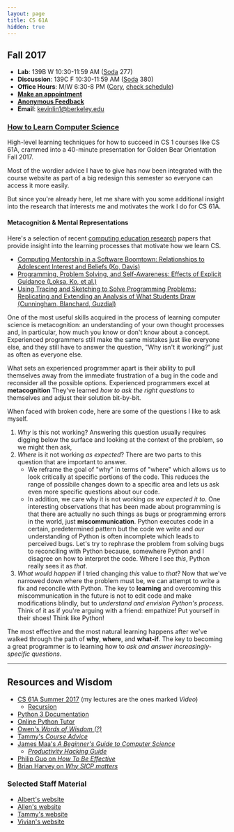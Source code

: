 ```yaml
---
layout: page
title: CS 61A
hidden: true
---
```


## Fall 2017

- **Lab**: 139B W 10:30-11:59 AM ([Soda][] 277)
- **Discussion**: 139C F 10:30-11:59 AM ([Soda][] 380)
- **Office Hours**: M/W 6:30-8 PM ([Cory][], [check schedule][oh])
- **[Make an appointment][calendar appointment]**
- **[Anonymous Feedback][]**
- **Email**: <kevinlin1@berkeley.edu>

### [How to Learn Computer Science](/gbo)

High-level learning techniques for how to succeed in CS 1 courses like CS 61A,
crammed into a 40-minute presentation for Golden Bear Orientation Fall 2017.

Most of the wordier advice I have to give has now been integrated with the
course website as part of a big redesign this semester so everyone can access
it more easily.

But since you're already here, let me share with you some additional insight
into the research that interests me and motivates the work I do for CS 61A.

#### Metacognition & Mental Representations

Here's a selection of recent [computing education research][cer] papers that
provide insight into the learning processes that motivate how we learn CS.

[cer]: https://faculty.washington.edu/ajko/cer

- [Computing Mentorship in a Software Boomtown: Relationships to Adolescent
Interest and Beliefs (Ko, Davis)](https://faculty.washington.edu/ajko/papers/Ko2017Mentorship.pdf)
- [Programming, Problem Solving, and Self-Awareness: Effects of Explicit
Guidance (Loksa, Ko, et al.)](http://dl.acm.org/authorize?N04874)
- [Using Tracing and Sketching to Solve Programming Problems: Replicating and
Extending an Analysis of What Students Draw (Cunningham, Blanchard, Guzdial)](https://doi.org/10.1145/3105726.3106190)

One of the most useful skills acquired in the process of learning computer
science is metacognition: an understanding of your own thought processes and,
in particular, how much you know or don't know about a concept. Experienced
programmers still make the same mistakes just like everyone else, and they
still have to answer the question, "Why isn't it working?" just as often as
everyone else.

What sets an experienced programmer apart is their ability to pull themselves
away from the immediate frustration of a bug in the code and reconsider all the
possible options. Experienced programmers excel at **metacognition** They've
learned *how to ask the right questions* to themselves and adjust their
solution bit-by-bit.

When faced with broken code, here are some of the questions I like to ask
myself.

1. *Why* is this not working? Answering this question usually requires digging
   below the surface and looking at the context of the problem, so we might
then ask,
2. *Where* is it not working *as expected*? There are two parts to this
   question that are important to answer.
    - We reframe the goal of "why" in terms of "where" which allows us to look
      critically at specific portions of the code. This reduces the range of
possibile changes down to a specific area and lets us ask even more specific
questions about our code.
    - In addition, we care why it is not working *as we expected it to*. One
      interesting observations that has been made about programming is that
there are actually no such things as bugs or programming errors in the world,
just **miscommunication**. Python executes code in a certain, predetermined
pattern but the code we write and *our* understanding of Python is often
incomplete which leads to perceived bugs. Let's try to rephrase the problem
from solving bugs to reconciling with Python because, somewhere Python and I
disagree on how to interpret the code. Where I see *this*, Python really sees
it as *that*.
3. *What would happen* if I tried changing *this* value to *that*? Now that
we've narrowed down where the problem must be, we can attempt to write a fix
and reconcile with Python. The key to **learning** and overcoming this
miscommunication in the future is not to edit code and make modifications
blindly, but to *understand and envision Python's process*. Think of it as if
you're arguing with a friend: empathize! Put yourself in their shoes! Think
like Python!

The most effective and the most natural learning happens after we've walked
through the path of **why**, **where**, and **what-if**. The key to becoming a
great programmer is to learning how to *ask and answer increasingly-specific
questions*.

----------

## Resources and Wisdom

- [CS 61A Summer 2017][su17] (my lectures are the ones marked *Video*)
    - [Recursion][]
- [Python 3 Documentation][python doc]
- [Online Python Tutor][python tutor]
- [Owen's *Words of Wisdom (?)*][owen advice]
- [Tammy's *Course Advice*][tammy advice]
- [James Maa's *A Beginner's Guide to Computer Science*][james maa advice]
    - [*Productivity Hacking Guide*][james maa productivity]
- [Philip Guo on *How To Be Effective*][philip guo advice]
- [Brian Harvey on *Why SICP matters*][bh advice]

[su17]: http://inst.eecs.berkeley.edu/~cs61a/su17/
[recursion]: https://docs.google.com/presentation/d/1IfXHf_LkgmHK5X9z5EVMovmY6b371uNlG3IzSnc7zbg/edit?usp=sharing
[python doc]: https://docs.python.org/3/
[python tutor]: http://tutor.cs61a.org/
[owen advice]: http://owenjow.xyz/cs61a/words-of-wisdom/
[tammy advice]: http://tmmydngyn.com/cs61a-resources/other/exams.html
[james maa advice]: http://www.jamesmaa.com/2013/08/26/a-beginners-guide-to-computer-science/
[james maa productivity]: http://www.jamesmaa.com/2012/12/02/james-maas-productivity-hacking-guide/
[philip guo advice]: http://www.pgbovine.net/productivity-tips.htm
[bh advice]: https://people.eecs.berkeley.edu/~bh/sicp.html

### Selected Staff Material

- [Albert's website][albert]
- [Allen's website][allen]
- [Tammy's website][tammy]
- [Vivian's website][vivian]

[albert]: http://albertwu.org/cs61a/
[allen]: http://aguo.us/cs61a/
[tammy]: http://tmmydngyn.com/cs61a/
[vivian]: http://www.vivi.sh/cs61a

[calendar appointment]: /meet
[anonymous feedback]: /feedback

[soda]: http://www.berkeley.edu/map?soda
[cory]: http://www.berkeley.edu/map/?cory
[morgan]: http://www.berkeley.edu/map?morgan
[oh]: https://cs61a.org/office-hours.html
